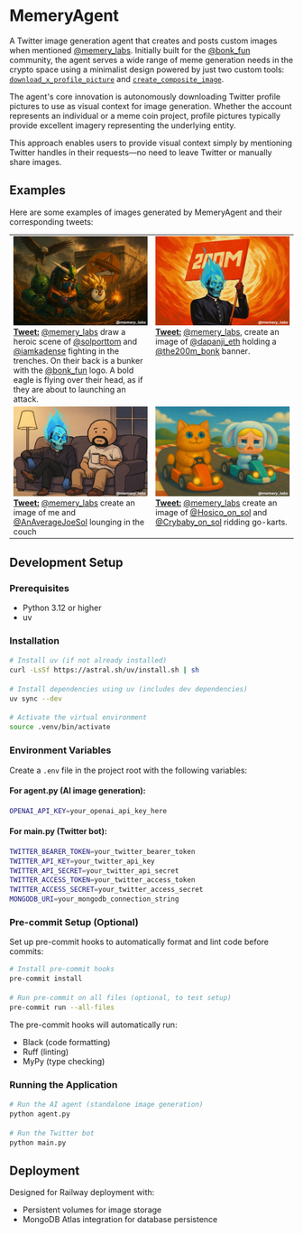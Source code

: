 # MemeryAgent

A Twitter image generation agent that creates and posts custom images when mentioned [@memery_labs](https://x.com/memery_labs). Initially built for the [@bonk_fun](https://x.com/bonk_fun) community, the agent serves a wide range of meme generation needs in the crypto space using a minimalist design powered by just two custom tools: [`download_x_profile_picture`](tools/x_profile.py) and [`create_composite_image`](tools/image_generation.py).

The agent's core innovation is autonomously downloading Twitter profile pictures to use as visual context for image generation. Whether the account represents an individual or a meme coin project, profile pictures typically provide excellent imagery representing the underlying entity.

This approach enables users to provide visual context simply by mentioning Twitter handles in their requests—no need to leave Twitter or manually share images.

## Examples

Here are some examples of images generated by MemeryAgent and their corresponding tweets:

<table>
  <tr>
    <td width="50%" valign="top">
      <img src="assets/examples/trenches.jpeg" alt="Example 1" width="100%">
      <br>
      <strong><a href="https://x.com/yuzhe_lu/status/1961684520618602634">Tweet:</a></strong> <a href="https://x.com/memery_labs">@memery_labs</a> draw a heroic scene of <a href="https://x.com/solporttom">@solporttom</a> and <a href="https://x.com/iamkadense">@iamkadense</a> fighting in the trenches. On their back is a bunker with the <a href="https://x.com/bonk_fun">@bonk_fun</a> logo. A bold eagle is flying over their head, as if they are about to launching an attack.
    </td>
    <td width="50%" valign="top">
      <img src="assets/examples/200m_banner.jpeg" alt="Example 2" width="100%">
      <br>
      <strong><a href="https://twitter.com/example_tweet_2">Tweet:</a></strong> <a href="https://x.com/memery_labs">@memery_labs</a>, create an image of <a href="https://x.com/dapanji_eth">@dapanji_eth</a> holding a <a href="https://x.com/the200m_bonk">@the200m_bonk</a> banner.
    </td>
  </tr>
  <tr>
    <td width="50%" valign="top">
      <img src="assets/examples/dapanji_joe.jpeg" alt="Example 3" width="100%">
      <br>
      <strong><a href="https://x.com/dapanji_eth/status/1960593316770406595">Tweet:</a></strong> <a href="https://x.com/memery_labs">@memery_labs</a> create an image of me and <a href="https://x.com/AnAverageJoeSol">@AnAverageJoeSol</a> lounging in the couch
    </td>
    <td width="50%" valign="top">
      <img src="assets/examples/hosico_crybb.jpeg" alt="Example 4" width="100%">
      <br>
      <strong><a href="https://x.com/yuzhe_lu/status/1959074388030234938">Tweet:</a></strong> <a href="https://x.com/memery_labs">@memery_labs</a> create an image of <a href="https://x.com/Hosico_on_sol">@Hosico_on_sol</a> and <a href="https://x.com/Crybaby_on_sol">@Crybaby_on_sol</a> ridding go-karts.
    </td>
  </tr>
</table>

## Development Setup

### Prerequisites
- Python 3.12 or higher
- uv

### Installation

```bash
# Install uv (if not already installed)
curl -LsSf https://astral.sh/uv/install.sh | sh

# Install dependencies using uv (includes dev dependencies)
uv sync --dev

# Activate the virtual environment
source .venv/bin/activate
```

### Environment Variables

Create a `.env` file in the project root with the following variables:

#### For agent.py (AI image generation):
```bash
OPENAI_API_KEY=your_openai_api_key_here
```

#### For main.py (Twitter bot):
```bash
TWITTER_BEARER_TOKEN=your_twitter_bearer_token
TWITTER_API_KEY=your_twitter_api_key
TWITTER_API_SECRET=your_twitter_api_secret
TWITTER_ACCESS_TOKEN=your_twitter_access_token
TWITTER_ACCESS_SECRET=your_twitter_access_secret
MONGODB_URI=your_mongodb_connection_string
```

### Pre-commit Setup (Optional)

Set up pre-commit hooks to automatically format and lint code before commits:

```bash
# Install pre-commit hooks
pre-commit install

# Run pre-commit on all files (optional, to test setup)
pre-commit run --all-files
```

The pre-commit hooks will automatically run:
- Black (code formatting)
- Ruff (linting)
- MyPy (type checking)

### Running the Application

```bash
# Run the AI agent (standalone image generation)
python agent.py

# Run the Twitter bot
python main.py
```

## Deployment

Designed for Railway deployment with:
- Persistent volumes for image storage
- MongoDB Atlas integration for database persistence
